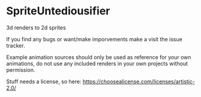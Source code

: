 # SpriteUntediousifier
3d renders to 2d sprites

If you find any bugs or want/make imporvements make a visit the issue tracker.

Example animation sources should only be used as reference for your own animations, do not use any included renders in your own projects without permission.

Stuff needs a license, so here: https://choosealicense.com/licenses/artistic-2.0/
